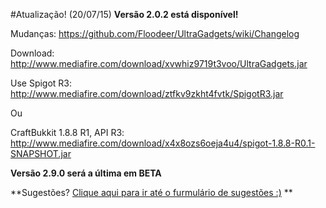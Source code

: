 #Atualização! (20/07/15)
**Versão 2.0.2 está disponível!**

Mudanças: https://github.com/Floodeer/UltraGadgets/wiki/Changelog 

Download: http://www.mediafire.com/download/xvwhiz9719t3voo/UltraGadgets.jar

Use Spigot R3:
http://www.mediafire.com/download/ztfkv9zkht4fvtk/SpigotR3.jar

Ou

CraftBukkit 1.8.8 R1, API R3:
http://www.mediafire.com/download/x4x8ozs6oeja4u4/spigot-1.8.8-R0.1-SNAPSHOT.jar

**Versão 2.9.0 será a última em BETA**

**Sugestões? [Clique aqui para ir até o furmulário de sugestões :)](http://goo.gl/forms/1onPFp1Nia)  **
